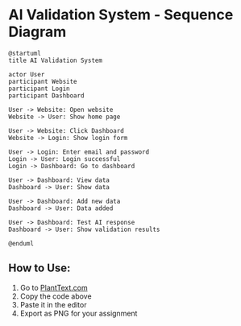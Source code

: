 # AI Validation System - Sequence Diagram

```plantuml
@startuml
title AI Validation System

actor User
participant Website
participant Login
participant Dashboard

User -> Website: Open website
Website -> User: Show home page

User -> Website: Click Dashboard
Website -> Login: Show login form

User -> Login: Enter email and password
Login -> User: Login successful
Login -> Dashboard: Go to dashboard

User -> Dashboard: View data
Dashboard -> User: Show data

User -> Dashboard: Add new data
Dashboard -> User: Data added

User -> Dashboard: Test AI response
Dashboard -> User: Show validation results

@enduml
```

## How to Use:
1. Go to [PlantText.com](https://www.planttext.com/)
2. Copy the code above
3. Paste it in the editor
4. Export as PNG for your assignment

